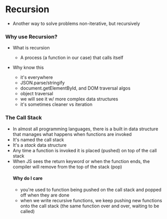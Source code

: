 # Recursion

- Another way to solve problems non-iterative, but recursively

### Why use Recursion?

- What is recursion

  - A process (a function in our case) that calls itself

- Why know this
  - it's everywhere
  - JSON.parse/stringify
  - document.getElementById, and DOM traversal algos
  - object traversal
  - we will see it w/ more complex data structures
  - it's sometimes cleaner vs iteration

### The Call Stack

- In almost all programming languages, there is a built in data structure that manages what happens when functions are invoked
- It's named the call stack
- It's a _stack_ data structure
- Any time a function is invoked it is placed (pushed) on top of the call stack
- When JS sees the return keyword or when the function ends, the compiler will remove from the top of the stack (pop)
  #### Why do I care
  - you're used to function being pushed on the call stack and popped off when they are done
  - when we write recursive functions, we keep pushing new functions onto the call stack (the same function over and over, waiting to be called)
